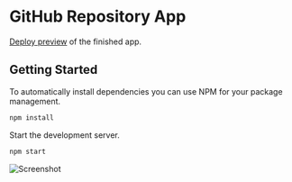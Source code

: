# GitHub Repository App

[Deploy preview](take-home-assignment.azurewebsites.net) of the finished app.

## Getting Started

To automatically install dependencies you can use NPM for your package management.

```bash
npm install
```

Start the development server.

```bash
npm start
```

![Screenshot](![image](https://github.com/shreyasHpe/take-home-assignment/assets/134534361/b043cd3c-8981-4097-aa76-f02ab1ac6f1e))
